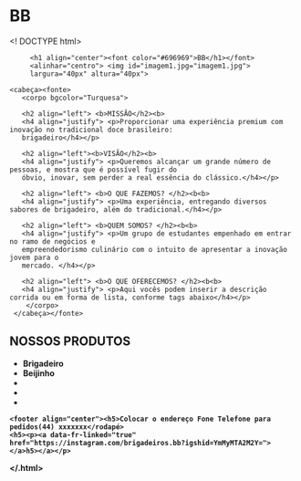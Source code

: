 <html>
	<h1>BB</h1>
</html>	
	
<! DOCTYPE html>
<html lang="pt-br>
 <>
    <meta charset="UTF-8">

         <h1 align="center"><font color="#696969">BB</h1></font>
         <alinhar="centro"> <img id="imagem1.jpg="imagem1.jpg">
         largura="40px" altura="40px">
  <link rel="stylesheet" herf="estilo.css">
    
    
    <cabeça><fonte>
       <corpo bgcolor="Turquesa">                           
                                               
       <h2 align="left"> <b>MISSÃO</h2><b>
       <h4 align="justify"> <p>Proporcionar uma experiência premium com inovação no tradicional doce brasileiro:
       brigadeiro</h4></p>

       <h2 align="left"><b>VISÃO</h2><b>
       <h4 align="justify"> <p>Queremos alcançar um grande número de pessoas, e mostra que é possível fugir do
       óbvio, inovar, sem perder a real essência do clássico.</h4></p>

       <h2 align="left"> <b>O QUE FAZEMOS? </h2><b<b>
       <h4 align="justify"> <p>Uma experiência, entregando diversos sabores de brigadeiro, além do tradicional.</h4></p>

       <h2 align="left"> <b>QUEM SOMOS? </h2><b<b>
       <h4 align="justify"> <p>Um grupo de estudantes empenhado em entrar no ramo de negócios e
       empreendedorismo culinário com o intuito de apresentar a inovação jovem para o
       mercado. </h4></p>

       <h2 align="left"> <b>O QUE OFERECEMOS? </h2><b<b>
       <h4 align="justify"> <p>Aqui vocês podem inserir a descrição corrida ou em forma de lista, conforme tags abaixo</h4></p> 
        </corpo>
     </cabeça></fonte>

<div><h2 align="esquerda"><b>NOSSOS PRODUTOS</h2><b>
  
  <ul tipo="quadrado">
<li>Brigadeiro
<li>Beijinho
<li>
<li>
<li>
  </ul></div> 

    <footer align="center"><h5>Colocar o endereço Fone Telefone para pedidos(44) xxxxxxx</rodapé> 
    <h5><p><a data-fr-linked="true" href="https://instagram.com/brigadeiros.bb?igshid=YmMyMTA2M2Y="></a>h5></a></p>

  
</.html>
	





